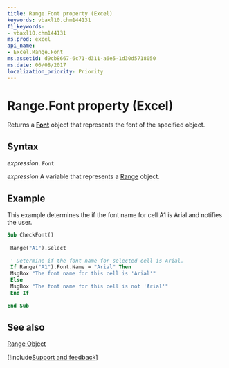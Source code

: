 ```yaml
---
title: Range.Font property (Excel)
keywords: vbaxl10.chm144131
f1_keywords:
- vbaxl10.chm144131
ms.prod: excel
api_name:
- Excel.Range.Font
ms.assetid: d9cb8667-6c71-d311-a6e5-1d30d5718050
ms.date: 06/08/2017
localization_priority: Priority
---
```



# Range.Font property (Excel)

Returns a  **[Font](Excel.Font(object).md)** object that represents the font of the specified object.


## Syntax

_expression_. `Font`

_expression_ A variable that represents a [Range](excel.range-graph-property.md) object.


## Example

This example determines the if the font name for cell A1 is Arial and notifies the user.


```vb
Sub CheckFont() 
 
 Range("A1").Select 
 
 ' Determine if the font name for selected cell is Arial. 
 If Range("A1").Font.Name = "Arial" Then 
 MsgBox "The font name for this cell is 'Arial'" 
 Else 
 MsgBox "The font name for this cell is not 'Arial'" 
 End If 
 
End Sub
```


## See also


[Range Object](Excel.Range(object).md)

[!include[Support and feedback](~/includes/feedback-boilerplate.md)]